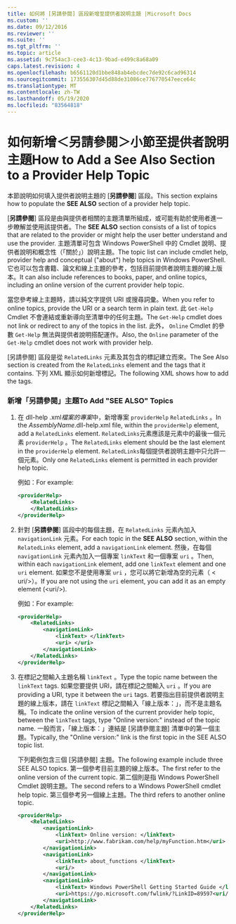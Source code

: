 ```yaml
---
title: 如何將 [另請參閱] 區段新增至提供者說明主題 |Microsoft Docs
ms.custom: ''
ms.date: 09/12/2016
ms.reviewer: ''
ms.suite: ''
ms.tgt_pltfrm: ''
ms.topic: article
ms.assetid: 9c754ac3-cee3-4c13-9bad-e499c8a68a09
caps.latest.revision: 4
ms.openlocfilehash: b6561120d1bbe848ab4ebcdec7de92c6cad96314
ms.sourcegitcommit: 173556307d45d88de31086ce776770547eece64c
ms.translationtype: MT
ms.contentlocale: zh-TW
ms.lasthandoff: 05/19/2020
ms.locfileid: "83564818"
---
```

# <a name="how-to-add-a-see-also-section-to-a-provider-help-topic"></a><span data-ttu-id="988ea-102">如何新增＜另請參閱＞小節至提供者說明主題</span><span class="sxs-lookup"><span data-stu-id="988ea-102">How to Add a See Also Section to a Provider Help Topic</span></span>

<span data-ttu-id="988ea-103">本節說明如何填入提供者說明主題的 [**另請參閱**] 區段。</span><span class="sxs-lookup"><span data-stu-id="988ea-103">This section explains how to populate the **SEE ALSO** section of a provider help topic.</span></span>

<span data-ttu-id="988ea-104">[**另請參閱**] 區段是由與提供者相關的主題清單所組成，或可能有助於使用者進一步瞭解並使用該提供者。</span><span class="sxs-lookup"><span data-stu-id="988ea-104">The **SEE ALSO** section consists of a list of topics that are related to the provider or might help the user better understand and use the provider.</span></span> <span data-ttu-id="988ea-105">主題清單可包含 Windows PowerShell 中的 Cmdlet 說明、提供者說明和概念性（「關於」）說明主題。</span><span class="sxs-lookup"><span data-stu-id="988ea-105">The topic list can include cmdlet help, provider help and conceptual ("about") help topics in Windows PowerShell.</span></span> <span data-ttu-id="988ea-106">它也可以包含書籍、論文和線上主題的參考，包括目前提供者說明主題的線上版本。</span><span class="sxs-lookup"><span data-stu-id="988ea-106">It can also include references to books, paper, and online topics, including an online version of the current provider help topic.</span></span>

<span data-ttu-id="988ea-107">當您參考線上主題時，請以純文字提供 URI 或搜尋詞彙。</span><span class="sxs-lookup"><span data-stu-id="988ea-107">When you refer to online topics, provide the URI or a search term in plain text.</span></span> <span data-ttu-id="988ea-108">此 `Get-Help` Cmdlet 不會連結或重新導向至清單中的任何主題。</span><span class="sxs-lookup"><span data-stu-id="988ea-108">The `Get-Help` cmdlet does not link or redirect to any of the topics in the list.</span></span> <span data-ttu-id="988ea-109">此外， `Online` Cmdlet 的參數 `Get-Help` 無法與提供者說明搭配運作。</span><span class="sxs-lookup"><span data-stu-id="988ea-109">Also, the `Online` parameter of the `Get-Help` cmdlet does not work with provider help.</span></span>

<span data-ttu-id="988ea-110">[另請參閱] 區段是從 `RelatedLinks` 元素及其包含的標記建立而來。</span><span class="sxs-lookup"><span data-stu-id="988ea-110">The See Also section is created from the `RelatedLinks` element and the tags that it contains.</span></span> <span data-ttu-id="988ea-111">下列 XML 顯示如何新增標記。</span><span class="sxs-lookup"><span data-stu-id="988ea-111">The following XML shows how to add the tags.</span></span>

### <a name="to-add-see-also-topics"></a><span data-ttu-id="988ea-112">新增「另請參閱」主題</span><span class="sxs-lookup"><span data-stu-id="988ea-112">To Add "SEE ALSO" Topics</span></span>

1. <span data-ttu-id="988ea-113">在 dll-help .xml*檔案的專案*中，新增專案 `providerHelp` `RelatedLinks` 。</span><span class="sxs-lookup"><span data-stu-id="988ea-113">In the *AssemblyName*.dll-help.xml file, within the `providerHelp` element, add a `RelatedLinks` element.</span></span> <span data-ttu-id="988ea-114">`RelatedLinks`元素應該是元素中的最後一個元素 `providerHelp` 。</span><span class="sxs-lookup"><span data-stu-id="988ea-114">The `RelatedLinks` element should be the last element in the `providerHelp` element.</span></span> <span data-ttu-id="988ea-115">`RelatedLinks`每個提供者說明主題中只允許一個元素。</span><span class="sxs-lookup"><span data-stu-id="988ea-115">Only one `RelatedLinks` element is permitted in each provider help topic.</span></span>

   <span data-ttu-id="988ea-116">例如：</span><span class="sxs-lookup"><span data-stu-id="988ea-116">For example:</span></span>

    ```xml
    <providerHelp>
        <RelatedLinks>
        </RelatedLinks>
    </providerHelp>
    ```

2. <span data-ttu-id="988ea-117">針對 [**另請參閱**] 區段中的每個主題，在 `RelatedLinks` 元素內加入 `navigationLink` 元素。</span><span class="sxs-lookup"><span data-stu-id="988ea-117">For each topic in the **SEE ALSO** section, within the `RelatedLinks` element, add a `navigationLink` element.</span></span> <span data-ttu-id="988ea-118">然後，在每個 `navigationLink` 元素內加入一個專案 `linkText` 和一個專案 `uri` 。</span><span class="sxs-lookup"><span data-stu-id="988ea-118">Then, within each `navigationLink` element, add one `linkText` element and one `uri` element.</span></span> <span data-ttu-id="988ea-119">如果您不是使用專案 `uri` ，您可以將它新增為空的元素（ \< uri/>）。</span><span class="sxs-lookup"><span data-stu-id="988ea-119">If you are not using the `uri` element, you can add it as an empty element (\<uri/>).</span></span>

   <span data-ttu-id="988ea-120">例如：</span><span class="sxs-lookup"><span data-stu-id="988ea-120">For example:</span></span>

    ```xml
    <providerHelp>
        <RelatedLinks>
            <navigationLink>
                <linkText> </linkText>
                <uri> </uri>
            </navigationLink>
        </RelatedLinks>
    </providerHelp>
    ```

3. <span data-ttu-id="988ea-121">在標記之間輸入主題名稱 `linkText` 。</span><span class="sxs-lookup"><span data-stu-id="988ea-121">Type the topic name between the `linkText` tags.</span></span> <span data-ttu-id="988ea-122">如果您要提供 URI，請在標記之間輸入 `uri` 。</span><span class="sxs-lookup"><span data-stu-id="988ea-122">If you are providing a URI, type it between the `uri` tags.</span></span> <span data-ttu-id="988ea-123">若要指出目前提供者說明主題的線上版本，請在 `linkText` 標記之間輸入「線上版本：」，而不是主題名稱。</span><span class="sxs-lookup"><span data-stu-id="988ea-123">To indicate the online version of the current provider help topic, between the `linkText` tags, type "Online version:" instead of the topic name.</span></span> <span data-ttu-id="988ea-124">一般而言，「線上版本：」連結是 [另請參閱主題] 清單中的第一個主題。</span><span class="sxs-lookup"><span data-stu-id="988ea-124">Typically, the "Online version:" link is the first topic in the SEE ALSO topic list.</span></span>

   <span data-ttu-id="988ea-125">下列範例包含三個 [另請參閱] 主題。</span><span class="sxs-lookup"><span data-stu-id="988ea-125">The following example include three SEE ALSO topics.</span></span> <span data-ttu-id="988ea-126">第一個參考目前主題的線上版本。</span><span class="sxs-lookup"><span data-stu-id="988ea-126">The first refer to the online version of the current topic.</span></span> <span data-ttu-id="988ea-127">第二個則是指 Windows PowerShell Cmdlet 說明主題。</span><span class="sxs-lookup"><span data-stu-id="988ea-127">The second refers to a Windows PowerShell cmdlet help topic.</span></span> <span data-ttu-id="988ea-128">第三個參考另一個線上主題。</span><span class="sxs-lookup"><span data-stu-id="988ea-128">The third refers to another online topic.</span></span>

    ```xml
    <providerHelp>
        <RelatedLinks>
            <navigationLink>
                <linkText> Online version: </linkText>
                <uri>http://www.fabrikam.com/help/myFunction.htm</uri>
            </navigationLink>
            <navigationLink>
                <linkText> about_functions </linkText>
                <uri/>
            </navigationLink>
            <navigationLink>
                <linkText> Windows PowerShell Getting Started Guide </linkText>
                <uri>https://go.microsoft.com/fwlink/?LinkID=89597<uri/>
            </navigationLink>
        </RelatedLinks>
    </providerHelp>
    ```
